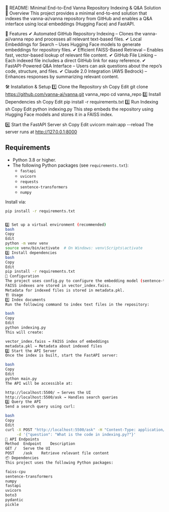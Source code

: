 🔹 README: Minimal End-to-End Vanna Repository Indexing & Q&A Solution
📌 Overview
This project provides a minimal end-to-end solution that indexes the vanna-ai/vanna repository from GitHub and enables a Q&A interface using local embeddings (Hugging Face) and FastAPI.

🚀 Features
✔ Automated GitHub Repository Indexing – Clones the vanna-ai/vanna repo and processes all relevant text-based files.
✔ Local Embeddings for Search – Uses Hugging Face models to generate embeddings for repository files.
✔ Efficient FAISS-Based Retrieval – Enables fast, vector-based lookup of relevant file content.
✔ GitHub File Linking – Each indexed file includes a direct GitHub link for easy reference.
✔ FastAPI-Powered Q&A Interface – Users can ask questions about the repo’s code, structure, and files.
✔ Claude 2.0 Integration (AWS Bedrock) – Enhances responses by summarizing relevant content.

🛠️ Installation & Setup
1️⃣ Clone the Repository
sh
Copy
Edit
git clone https://github.com/vanna-ai/vanna.git vanna_repo
cd vanna_repo
2️⃣ Install Dependencies
sh
Copy
Edit
pip install -r requirements.txt
3️⃣ Run Indexing
sh
Copy
Edit
python indexing.py
This step embeds the repository using Hugging Face models and stores it in a FAISS index.

4️⃣ Start the FastAPI Server
sh
Copy
Edit
uvicorn main:app --reload
The server runs at http://127.0.0.1:8000
## Requirements

- Python 3.8 or higher.
- The following Python packages (see `requirements.txt`):
  - `fastapi`
  - `uvicorn`
  - `requests`
  - `sentence-transformers`  
  - `numpy`

Install via:

```bash
pip install -r requirements.txt


2️⃣ Set up a virtual environment (recommended)
bash
Copy
Edit
python -m venv venv
source venv/bin/activate  # On Windows: venv\Scripts\activate
3️⃣ Install dependencies
bash
Copy
Edit
pip install -r requirements.txt
🔧 Configuration
The project uses config.py to configure the embedding model (sentence-transformers).
FAISS indexes are stored in vector_index.faiss.
Metadata for indexed files is stored in metadata.pkl.
🏗 Usage
1️⃣ Index documents
Run the following command to index text files in the repository:

bash
Copy
Edit
python indexing.py
This will create:

vector_index.faiss → FAISS index of embeddings
metadata.pkl → Metadata about indexed files
2️⃣ Start the API Server
Once the index is built, start the FastAPI server:

bash
Copy
Edit
python main.py
The API will be accessible at:

http://localhost:5500/ → Serves the UI
http://localhost:5500/ask → Handles search queries
3️⃣ Query the API
Send a search query using curl:

bash
Copy
Edit
curl -X POST "http://localhost:5500/ask" -H "Content-Type: application/json" \
     -d '{"question": "What is the code in indexing.py?"}'
📜 API Endpoints
Method	Endpoint	Description
GET	/	Serve the UI
POST	/ask	Retrieve relevant file content
📦 Dependencies
This project uses the following Python packages:

faiss-cpu
sentence-transformers
numpy
fastapi
uvicorn
boto3
pydantic
pickle
